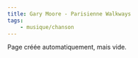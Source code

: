 ```yaml
---
title: Gary Moore - Parisienne Walkways
tags:
    - musique/chanson
---
```


Page créée automatiquement, mais vide.
